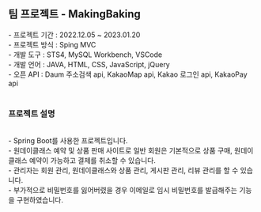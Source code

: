 <h2>팀 프로젝트 - MakingBaking</h2>
- 프로젝트 기간 : 2022.12.05 ~ 2023.01.20<br>
- 프로젝트 방식 : Sping MVC<br>
- 개발 도구 : STS4, MySQL Workbench, VSCode<br>
- 개발 언어 : JAVA, HTML, CSS, JavaScript, jQuery<br>
- 오픈 API : Daum 주소검색 api, KakaoMap api, Kakao 로그인 api, KakaoPay api<br><br>

<h3>프로젝트 설명</h3><br>
- Spring Boot를 사용한 프로젝트입니다.<br>
- 원데이클래스 예약 및 상품 판매 사이트로 일반 회원은 기본적으로 상품 구매, 원데이클래스 예약이 가능하고 결제를 취소할 수 있습니다.<br>
- 관리자는 회원 관리, 원데이클래스와 상품 관리, 게시판 관리, 리뷰 관리를 할 수 있습니다.<br>
- 부가적으로 비밀번호를 잃어버렸을 경우 이메일로 임시 비밀번호를 발급해주는 기능을 구현하였습니다.<br>
